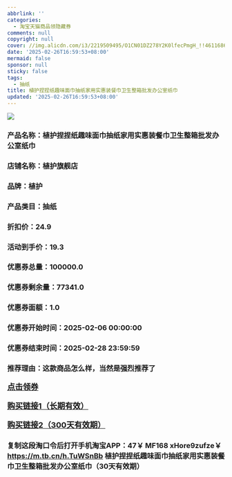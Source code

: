 ```yaml
---
abbrlink: ''
categories:
  - 淘宝天猫商品领隐藏券
comments: null
copyright: null
cover: //img.alicdn.com/i3/2219509495/O1CN01DZ278Y2K0lfecPmgH_!!4611686018427381495-0-item_pic.jpg
date: '2025-02-26T16:59:53+08:00'
mermaid: false
sponsor: null
sticky: false
tags:
  - 抽纸
title: 植护捏捏纸趣味面巾抽纸家用实惠装餐巾卫生整箱批发办公室纸巾
updated: '2025-02-26T16:59:53+08:00'
--- 
```


![](//img.alicdn.com/i3/2219509495/O1CN01DZ278Y2K0lfecPmgH_!!4611686018427381495-0-item_pic.jpg)

### 产品名称：植护捏捏纸趣味面巾抽纸家用实惠装餐巾卫生整箱批发办公室纸巾
### 店铺名称：植护旗舰店
### 品牌：植护
### 产品类目：抽纸
### 折扣价：24.9
### 活动到手价：19.3
### 优惠券总量：100000.0
### 优惠券剩余量：77341.0
### 优惠券面额：1.0
### 优惠券开始时间：2025-02-06 00:00:00	
### 优惠券结束时间：2025-02-28 23:59:59	
### 推荐理由：这款商品怎么样，当然是强烈推荐了

<p style="font-size: 18px; font-weight: bold;">
  <a href="这款商品太牛了！销售太火爆以至于没有设置" target="_blank">点击领券</a>
</p>
<p style="font-size: 18px; font-weight: bold;">
  <a href="https://s.click.taobao.com/t?e=m%3D2%26s%3DdbrNK8Bfow1w4vFB6t2Z2ueEDrYVVa64K7Vc7tFgwiHjf2vlNIV67kyLuerTQxoGxF5AHBg6Tr73ID%2FV1RqsF4wnCJeELi4I%2FIEn%2BS1IjHAB0ghlTd7WlZVm%2FOAUUFw71qrpxiwMoCNxc1AtbZGVS8XckxmZpvxQjS6RB4CR%2BXELZMqoQW%2BfuKGzo1lVxIiolR8cg4Zsk777ZQwrSRXYwhH1unCcMuFYFVz8WzRuBElSsa4QeWogAHY1x6RtHndKZU1HR%2F%2BL%2BDGRmfcD0XF1fgX7qpY2hN8aTc7jC1Dcr3STwglqre%2FscjLsMXqEBxZ61P65vPJX%2FImiZ%2BQMlGz6FQ%3D%3D&umpChannel=bybtqdyh&u_channel=bybtqdyh" target="_blank">购买链接1（长期有效）</a>
</p>
<p style="font-size: 18px; font-weight: bold;">
  <a href="https://s.click.taobao.com/rcibVNs" target="_blank">购买链接2（300天有效期）</a>
</p>

### 复制这段淘口令后打开手机淘宝APP：47￥ MF168 xHore9zufze￥ https://m.tb.cn/h.TuWSnBb  植护捏捏纸趣味面巾抽纸家用实惠装餐巾卫生整箱批发办公室纸巾（30天有效期）
